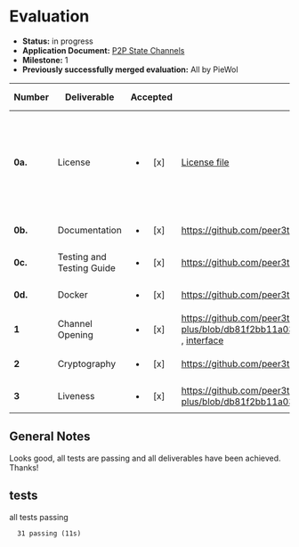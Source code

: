 # Evaluation

- **Status:** in progress
- **Application Document:** [P2P State Channels](https://github.com/w3f/Grants-Program/blob/master/applications/P2PStateChannels.md)
- **Milestone:** 1
- **Previously successfully merged evaluation:** All by PieWol

| Number | Deliverable | Accepted | Link | Evaluation Notes |
| ------ | ----------- | :------: | ---- |----------------- |
| **0a.** | License | <ul><li>[x] </li></ul> | [License file](https://github.com/peer3to/state-channels-plus/blob/master/LICENSE)  | MIT, compiling the solidity contracts emits warnings about unspecified licenses. |
| **0b.** | Documentation | <ul><li>[x] </li></ul> |https://github.com/peer3to/state-channels-plus/blob/master/docs/mfsDocs.md | ok  |
| **0c.** | Testing and Testing Guide | <ul><li>[x] </li></ul> | https://github.com/peer3to/state-channels-plus/tree/master/test | ok |
| **0d.** | Docker | <ul><li>[x] </li></ul> | https://github.com/peer3to/state-channels-plus/blob/master/Dockerfile | works |
| **1** | Channel Opening | <ul><li>[x] </li></ul> | https://github.com/peer3to/state-channels-plus/blob/db81f2bb11a032a2e4678b98ceed9f7944477325/examples/TicTacToe/contracts/TicTacToe/TicTacToeStateChannelManagerProxy.sol#L23 , [interface](https://github.com/peer3to/state-channels-plus/blob/master/contracts/V1/StateChannelManagerInterface.sol) | ok |
| **2** | Cryptography | <ul><li>[x] </li></ul> | https://github.com/peer3to/state-channels-plus/blob/master/contracts/V1/StateChannelDiamondProxy/StateChannelUtilLibrary.sol | ok |
| **3** | Liveness | <ul><li>[x] </li></ul> | https://github.com/peer3to/state-channels-plus/blob/db81f2bb11a032a2e4678b98ceed9f7944477325/examples/TicTacToe/contracts/TicTacToe/TicTacToeStateChannelManagerProxy.sol#L23 | ok |



## General Notes
Looks good, all tests are passing and all deliverables have been achieved. Thanks!

## tests
all tests passing
````
  31 passing (11s)
````
